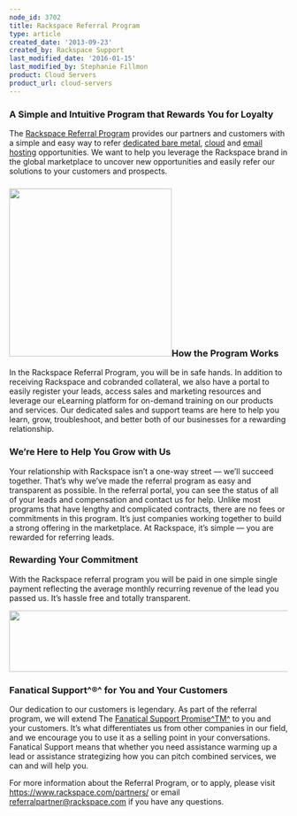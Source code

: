 ```yaml
---
node_id: 3702
title: Rackspace Referral Program
type: article
created_date: '2013-09-23'
created_by: Rackspace Support
last_modified_date: '2016-01-15'
last_modified_by: Stephanie Fillmon
product: Cloud Servers
product_url: cloud-servers
---
```


### A Simple and Intuitive Program that Rewards You for Loyalty

The [Rackspace Referral Program](https://www.rackspace.com/partners/)
provides our partners and customers with a simple and easy way to refer
[dedicated bare
metal](http://www.rackspace.com/managed_hosting/dedicated_servers/),
[cloud](http://www.rackspace.com/cloud/hybrid/) and [email
hosting](http://www.rackspace.com/email-hosting/) opportunities. We want
to help you leverage the Rackspace brand in the global marketplace to
uncover new opportunities and easily refer our solutions to your
customers and prospects.

### <img src="https://8026b2e3760e2433679c-fffceaebb8c6ee053c935e8915a3fbe7.ssl.cf2.rackcdn.com/field/image/Referral_Prog_Collateral_Update-1a.png" width="294" height="304" />How the Program Works

In the Rackspace Referral Program, you will be in safe hands. In
addition to receiving Rackspace and cobranded collateral, we also have a
portal to easily register your leads, access sales and marketing
resources and leverage our eLearning platform for on-demand training on
our products and services. Our dedicated sales and support teams are
here to help you learn, grow, troubleshoot, and better both of our
businesses for a rewarding relationship.

### We&rsquo;re Here to Help You Grow with Us

Your relationship with Rackspace isn&rsquo;t a one-way street &mdash; we&rsquo;ll succeed
together. That&rsquo;s why we&rsquo;ve made the referral program as easy and
transparent as possible. In the referral portal, you can see the status
of all of your leads and compensation and contact us for help. Unlike
most programs that have lengthy and complicated contracts, there are no
fees or commitments in this program. It&rsquo;s just companies working
together to build a strong offering in the marketplace. At Rackspace,
it&rsquo;s simple &mdash; you are rewarded for referring leads.

### Rewarding Your Commitment

With the Rackspace referral program you will be paid in one simple
single payment reflecting the average monthly recurring revenue of the
lead you passed us. It&rsquo;s hassle free and totally transparent.

<img src="https://8026b2e3760e2433679c-fffceaebb8c6ee053c935e8915a3fbe7.ssl.cf2.rackcdn.com/field/image/Referral_Prog_Collateral_Update-2.png" width="518" height="111" />

### Fanatical Support^&reg;^ for You and Your Customers

Our dedication to our customers is legendary. As part of the referral
program, we will extend The [Fanatical Support
Promise^TM^](http://www.rackspace.com/whyrackspace/support/) to you and
your customers. It&rsquo;s what differentiates us from other companies in our
field, and we encourage you to use it as a selling point in your
conversations. Fanatical Support means that whether you need assistance
warming up a lead or assistance strategizing how you can pitch combined
services, we can and will help you.

For more information about the Referral Program, or to apply, please
visit <https://www.rackspace.com/partners/> or email
<referralpartner@rackspace.com> if you have any questions.

